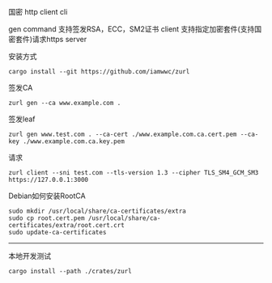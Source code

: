 国密 http client cli

gen command 支持签发RSA，ECC，SM2证书
client 支持指定加密套件(支持国密套件)请求https server


安装方式

```
cargo install --git https://github.com/iamwwc/zurl
```

签发CA

```
zurl gen --ca www.example.com .
```

签发leaf

```
zurl gen www.test.com . --ca-cert ./www.example.com.ca.cert.pem --ca-key ./www.example.com.ca.key.pem
```

请求
```
zurl client --sni test.com --tls-version 1.3 --cipher TLS_SM4_GCM_SM3 https://127.0.0.1:3000
```


Debian如何安装RootCA

```
sudo mkdir /usr/local/share/ca-certificates/extra
sudo cp root.cert.pem /usr/local/share/ca-certificates/extra/root.cert.crt
sudo update-ca-certificates
```


---------------

本地开发测试

```
cargo install --path ./crates/zurl
```
